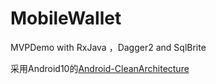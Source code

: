 # MobileWallet
MVPDemo with RxJava ，Dagger2 and SqlBrite

采用Android10的[Android-CleanArchitecture](https://github.com/android10/Android-CleanArchitecture)
